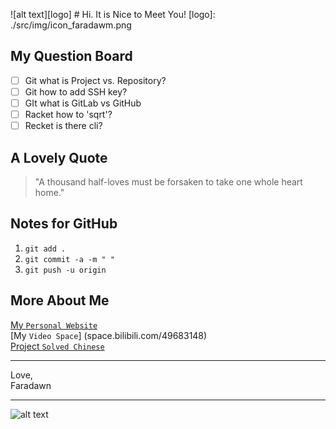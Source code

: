 ![alt text][logo]   # Hi. It is Nice to Meet You!
[logo]: ./src/img/icon_faradawm.png

## My Question Board
- [ ] Git what is Project vs. Repository?
- [ ] Git how to add SSH key?
- [ ] GIt what is GitLab vs GitHub
- [ ] Racket how to 'sqrt'?
- [ ] Recket is there cli?

## A Lovely Quote
> "A thousand half-loves must be forsaken to take one whole heart home."

## Notes for  GitHub
1. `git add .`
2. `git commit -a -m " "`
3. `git push -u origin`

## More About Me
[My `Personal Website`](faradawny.com)  
[My `Video Space`] (space.bilibili.com/49683148)  
[Project `Solved Chinese`](solvedchinese.org)  

___

Love,  
Faradawn  

___

![alt text](./src/img/cover.png)


